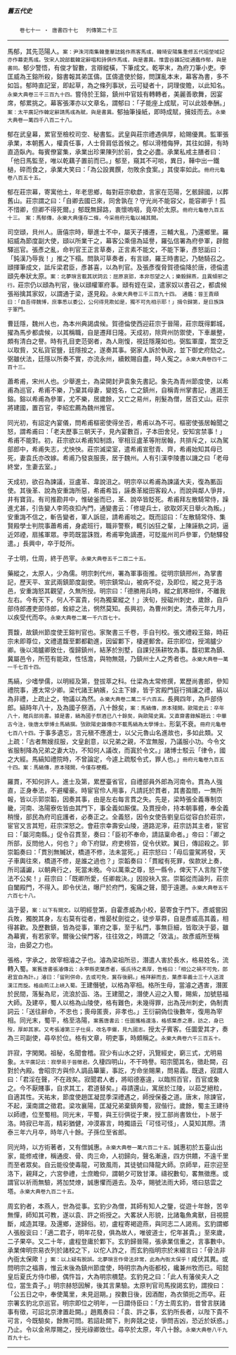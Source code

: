 

##### 舊五代史
　　`卷七十一 ‧ 唐書四十七`
　`列傳第二十三`

* * *

馬郁，其先范陽人。`案：尹洙河南集韓重華誌銘作燕客馬彧，韓琦安陽集重修五代祖塋域記亦作幕吏馬彧。攷宋人說部載韓定辭唱和詩俱作馬彧，與是書異。惟雲谷雜記從通鑑作郁，與是書同。`郁少警悟，有俊才智數，言辯縱橫，下筆成文。乾寕末，為府刀筆小吏。李匡威為王鎔所殺，鎔書報其弟匡儔。匡儔遣使於鎔，問謀亂本末，幕客為書，多不如旨。郁時直記室，即起草，為之條列事狀，云可疑者十，詞理俊贍，以此知名。`永樂大典卷三千三百九十四。`嘗侍於王鎔，鎮州中官妓有轉轉者，美麗善歌舞，因宴席，郁累挑之。幕客張澤亦以文章名，謂郁曰：「子能座上成賦，可以此妓奉酬。」`案：太平廣記作韓定辭請馬彧為賦，與是書異。`郁抽筆操紙，即時成賦，擁妓而去。`永樂大典卷一萬四千八百二十八。`

郁在武皇幕，累官至檢校司空、秘書監。武皇與莊宗禮遇俱厚，給賜優異。監軍張承業，本朝舊人，權貴任事，人士脅肩低首候之。郁以滑稽侮狎，其往如歸，有時直造臥內。每賓僚宴集，承業出珍果陳列於前，食之必盡。承業私戒主膳者曰：「他日馬監至，唯以乾藕子置前而已。」郁至，窺其不可啖，異日，鞾中出一鐵檛，碎而食之，承業大笑曰：「為公設異饌，勿敗余食案。」其俊率如此。`冊府元龜卷八百五十五。`

郁在莊宗幕，寄寓他土，年老思鄉，每對莊宗欷歔，言家在范陽，乞骸歸國，以葬舊山。莊宗謂之曰：「自卿去國已來，同舍孰在？守光尚不能容父，能容卿乎！孤不惜卿，但卿不得死爾。」郁既無歸路，衷懷嗚咽，竟卒於太原。`冊府元龜卷九百五十三。　案：馬郁傳，永樂大典僅存二條，今采冊府元龜以補其闕。`

司空頲，貝州人。唐僖宗時，舉進士不中，屬天子播遷，三輔大亂，乃還鄉里。羅紹威為節度副大使，頲以所業干之，幕客公乘億為延譽，羅弘信署為府參軍，辟館驛巡官。張彥之亂，命判官王正言草奏，正言素不能文，不能下筆，彥怒詬曰：「鈍漢乃辱我！」推之下榻。問孰可草奏者，有言頲，羅王時書記，乃馳騎召之。頲揮筆成文，詆斥梁君臣，彥甚喜，以為判官。及張彥復脅賀德倫降於唐，德倫遣頲先奉狀太原。`案：北夢瑣言載其狀詞云：屈原哀郢，本非怨望之人；樂毅歸燕，且異傾邪之行。`莊宗仍以頲為判官，後以頲權軍府事。頲有姪在梁，遣家奴以書召之，都虞候張裕擒其家奴，以謂通于梁，遂見殺。`永樂大典卷三千三百九十四。　通鑑：晉王責頲曰：「自吾得魏博，庶事悉以委公，公何得見欺如是，獨不可先相示耶！」揖令歸第，是日族誅于軍門。`

曹廷隱，魏州人也，為本州典謁虞候。賀德倫使西迎莊宗于晉陽，莊宗既得鄴城，擢為馬步都虞候，以其稱職，自是遷拜日隆。天成初，除齊州防禦使，下車嚴整，頗有清白之譽。時有孔目吏范弼者，為人剛愎，視廷隱蔑如也。弼監軍廩，鬻空乏以取貲，又私貨官鹽，廷隱按之，遂奏其事。弼家人訴於執政，並下御史府劾之。弼雖伏法，廷隱以所奏不實，亦流永州，續敕賜自盡，時人寃之。`永樂大典卷四千二百十三。`

蕭希甫，宋州人也。少舉進士，為梁開封尹袁象先書記。象先為青州節度使，以希甫為巡官，希甫不樂，乃棄其母妻，變姓名，亡之鎮州，自稱青州掌書記，進謁王鎔。鎔以希甫為參軍，尤不樂，居歲餘，又亡之易州，削髮為僧，居百丈山。莊宗將建國，置百官，李紹宏薦為魏州推官。

同光初，有詔定內宴儀，問希甫樞密使得坐否，希甫以為不可。樞密使張居翰聞之怒，謂希甫曰：「老夫歷事三朝天子，見內宴數百，子本田舍兒，安知宮禁事！」希甫不能對。初，莊宗欲以希甫知制誥，宰相豆盧革等附居翰，共排斥之，以為駕部郎中，希甫失志，尤怏怏。莊宗滅梁室，遣希甫宣慰青、齊，希甫始知其母已死，妻袁氏亦改嫁。希甫乃發哀服喪，居于魏州。人有引漢李陵書以譏之曰「老母終堂，生妻去室。」

天成初，欲召為諫議，豆盧革、韋說沮之。明宗卒以希甫為諫議大夫，復為匭函使。其後革、說為安重誨所惡，希甫希旨，誣奏革縱田客殺人，而說與鄰人爭井，井有寶貨。有司推勘井中，惟破釜而已，革、說卒皆貶死。希甫拜左散騎常侍，躁進尤甚，引告變人李筠夜扣內門，通變書云：「修堤兵士，欲取郊天日舉火為叛。」安重誨不信之，斬告變者，軍人訴屈，請希甫啖之。既而詔曰：「左散騎常侍、集賢殿學士判院事蕭希甫，身處班行，職非警察，輒引凶狂之輩，上陳誣骫之詞，逼近郊禋，扇搖軍眾。李筠既當誅戮，希甫寕免謫遷，可貶嵐州司戶參軍，仍馳驛發遣。」長興中，卒于貶所。

子士明，仕周，終于邑宰。`永樂大典卷五千二百二十五。`

藥縱之，太原人，少為儒。明宗刺代州，署為軍事衙推。從明宗鎮邢州，為掌書記，歷天平、宣武兩鎮節度副使。明宗鎮常山，被病不從，及即位，縱之見于洛邑，安重誨怒其觀望，久無所授。明宗曰：「德勝用兵時，縱之飢寒相伴，不離我左右。今有天下，何人不富貴，何為獨棄縱之！」浹旬，授磁州刺史，歲餘，自戶部侍郎遷吏部侍郎，銓綜之法，惘然莫知。長興初，為曹州刺史。清泰元年九月，以疾受代而卒。`永樂大典卷二萬一千六百七十。`

賈馥，故鎮州節度使王鎔判官也。家聚書三千卷，手自刊校。張文禮殺王鎔，時莊宗未即尊位，文禮遣馥至鄴都勸進，因留鄴下，棲遲郵舍。莊宗即位，授鴻臚少卿。後以鴻臚卿致仕，復歸鎮州，結茅於別墅，自課兒孫耕牧為事。馥初累為鎮、冀屬邑令，所蒞有能政，性恬澹，與物無競，乃鎮州士人之秀者也。`永樂大典卷一萬一千七百十四。`

馬縞，少嗜學儒，以明經及第，登拔萃之科。仕梁為太常修撰，累歷尚書郎，參知禮院事，遷太常少卿。梁代諸王納嬪，公主下嫁，皆于宮殿門庭行揖讓之禮，縞以為非禮，上疏止之，物議以為然。`永樂大典卷二萬二千六百五。`長興四年，為戶部侍郎。縞時年八十，及為國子祭酒，八十餘矣，`案：馬縞傳，原本殘闕。歐陽史云：卒年八十，贈兵部尚書。據是書，縞為國子祭酒已八十餘矣，與歐陽史異。又直齋書錄解題云：中華古今注，後唐太學博士馬縞撰。攷歐陽史雜傳亦不載馬縞為太學博士。`形氣不衰。`冊府元龜卷七百八十四。`于事多遺忘，言元稹不應進士，以父元魯山名進故也，多如此類。又上疏：「古者無嫂叔服，文皇創意，以兄弟之親，不宜無服，乃議服小功。今令文省服制降為兄弟之妻大功，不知何人議改，而寘於令文。」諸博士駁云「律令，國之大經。馬縞知禮院時，不曾論定，今遽上疏駁令式，罪人也。」`冊府元龜卷九百五十四。案：馬縞傳，原本殘闕，今僅存梗概。`

羅貫，不知何許人。進士及第，累歷臺省官，自禮部員外郎為河南令。貫為人強直，正身奉法，不避權豪。時宦官伶人用事，凡請託於貫者，其書盈閤，一無所報，皆以示郭崇韜，因奏其事，由是左右每言貫之失。先是，梁時張全義專制京畿，河南、洛陽寮佐皆由其門下，事全義如厮僕。及貫授命，持本朝事體，奉全義稍慢，部民為府司庇護者，必奏正之。全義怒，因令女使告劉皇后從容白於莊宗，宦官又言其短，莊宗深怒之。會莊宗幸壽安山陵，道路泥濘，莊宗訪其主者，宦官曰：「屬河南縣。」促令召貫至，奏曰：「臣初不奉命，請詰稟命者。」帝曰：「卿之所部，反問他人，何也？」命下府獄，府吏榜笞，促令伏欵。翼日，傳詔殺之。郭崇韜奏曰：「貫別無贓狀，橋道不修，法未當死。」莊宗怒曰：「母后靈駕將發，天子車輿往來，橋道不修，是誰之過也？」崇韜奏曰：「貫縱有死罪，俟款狀上奏，所司議讞，以朝典行之，死當未晚。今以萬乘之尊，怒一縣令，俾天下人言陛下使法不公矣！」莊宗曰：「既卿所愛，任卿裁決。」因投袂入宮。崇韜從而論列，莊宗自闔殿門，不得入。即令伏法，曝尸於府門，寃痛之聲，聞于遠邇。`永樂大典卷五千六百七十八。`

湻于晏，`案：以下有闕文。`以明經登第，自霍彥威為小校，晏寄食于門下。彥威嘗因兵敗，獨脫其身，左右莫有從者，惟晏杖劍從之，徒步草莽，自是彥威高其義，相得甚歡。及歷數鎮，皆為從事，軍府之事，至于私門，事無巨細，皆取決于晏，雖為幕賓，有若家宰。爾後公侯門客，往往效之，時謂之「效湻」。故彥威所至稱治，由晏之力也。

張格，字承之，故宰相濬之子也。濬為梁祖所忌，潛遣人害於長水，格易姓名，流轉入蜀。`案舊唐書張濬傳云：永寕縣吏葉彥者，張氏待之素厚，告格曰：「相公之禍不可免，郎君宜自為計。」濬曰：「留則併命，去或可免，冀存後嗣。」格拜辭而去，葉彥率義士三十人送渡漢江而旋。格由荊江上峽入蜀。`王建僭號，以格為宰相。格所生母，當濬之遇害，潛匿於民間，落髮為尼，流浪於函、洛。王建聞之，潛使人迎之入蜀，賜紫，加號慈福大師。及建卒，蜀人以格為山陵使，格有難色，未幾得罪，出為茂州刺史，偽制責詞云：「送往辭命，不忠也；喪母匿喪，非孝也。」王衍嗣偽位後數年，復用為宰相。同光末，蜀平，格至洛陽，`案舊唐書云：任圜攜格還洛，格感葉彥之惠，訪之，身已歿，厚卹其家。又考張濬第三子仕吳，改名李儼，見九國志。`授太子賓客。任圜愛其才，奏為三司副使，尋卒於位。格有文章，明吏事，時頗稱之。`永樂大典卷六千三百五十。`

許寂，字閑閑。祖秘，名聞會稽。寂少有山水之好，汎覽經史，窮三式，尤明易象。`太平廣記云：寂學易于晉徵君。`久棲四明山，不干時譽。昭宗聞其名，徵赴闕，召對於內殿。會昭宗方與伶人調品篳篥，事訖，方命坐賜果，問易義。既退，寂謂人曰：「君淫在聲，不在政矣。寂聞君人者，將昭德塞違，以臨照百官，百官或象之。今不厭賤事，自求其工，君道替矣。」尋請還山，寓居於江陵，以茹芝絕粒，自適其性。天祐末，節度使趙匡凝昆季深禮遇之，師授保養之道。唐末，除諫官，不起，漢南謂之徵君。梁攻襄陽，匡凝兄弟棄鎮奔蜀，寂偕行。歲餘，蜀主王建待以師禮，位至蜀相。同光末，平蜀，與王衍俱從于東，授工部尚書致仕，卜居于洛。時寂已年高，精彩猶健，冲漠寡言，時獨語云「可怪可怪」，人莫知其際。清泰三年六月卒，時年八十餘。子孫位至省郎。

同光時，以方術著者，又有僧誠惠。`永樂大典卷一萬六百二十五。`誠惠初於五臺山出家，能修戒律，稱通皮、骨、肉三命，人初歸向，聲名漸遠，四方供饋，不遠千里而至者眾矣。自云能役使毒龍，可致風雨，其徒號曰降龍大師。京師旱，莊宗迎至洛下，親拜之，六宮參禮，士庶瞻仰，謂朝夕可致甘澤。禱祝數旬，畧無徵應。或謂官以祈雨無驗，將加焚燎，誠惠懼而遁去。及卒，賜號法雨大師，塔曰慈雲之塔。`永樂大典卷九百二十五。`

周玄豹者，本燕人，世為從事。玄豹少為僧，其師有知人之鑒，從遊十年餘，苦辛無憚，師知其可教，遂以袁、許之術授之。大畧狀人形貌，比諸龜魚禽獸，目視臆斷，咸造其理。及還鄉，遂歸俗。初，盧程寄褐遊燕，與同志二人謁焉。玄豹謂鄉人張殷衮曰：「適二君子，明年花發，俱為故人，唯彼道士，佗年甚貴。」至來歲，二子果卒。又二十年，盧程登庸於鄴下。玄豹歸晉陽，張承業信重之，言事數中。承業俾明宗易衣列於諸校之下，以佗人詐之，而玄豹指明宗於末綴言曰：「骨法非內衙太保歟！」`案：以上疑有脫誤。北夢瑣言作骨法非常，此為內衙太保乎！`咸伏其異。或問明宗之福壽，惟云末後為鎮州節度使，時明宗為內衙都校，纔兼州牧而已。昭懿皇后夏氏方侍巾櫛，偶忤旨，大為明宗檟楚。玄豹見之曰：「此人有藩侯夫人之位，當生貴子。」明宗赫怒因解，後其言果驗。太原判官司馬揆謁玄豹，謂揆曰：「公五日之中，奉使萬里，未見迴期。」揆數日後，因酒酣，為衣領扼之而卒。莊宗署玄豹北京巡官。明宗即位之明年，一日謂侍臣曰：「方士周玄豹，昔曾言朕諸事有徵，可詔北京津置赴闕。」趙鳳奏曰：「袁、許之事，玄豹所長者，以陛下貴不可言，今既驗矣，餘無可問。若詔赴闕下，則奔競之徒，爭問吉凶，恐近於妖惑。」乃止。令以金帛厚賜之，授光祿卿致仕。尋卒於太原，年八十餘。`永樂大典卷八千九百九十七。`

* * *

